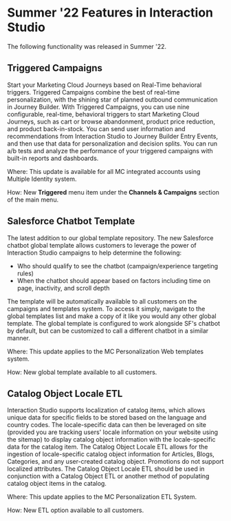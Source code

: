 

# Summer '22 Features in Interaction Studio

The following functionality was released in Summer '22.

## Triggered Campaigns

Start your Marketing Cloud Journeys based on Real-Time behavioral triggers.
Triggered Campaigns combine the best of real-time personalization, with the
shining star of planned outbound communication in Journey Builder. With
Triggered Campaigns, you can use nine configurable, real-time, behavioral
triggers to start Marketing Cloud Journeys, such as cart or browse
abandonment, product price reduction, and product back-in-stock. You can send
user information and recommendations from Interaction Studio to Journey
Builder Entry Events, and then use that data for personalization and decision
splits. You can run a/b tests and analyze the performance of your triggered
campaigns with built-in reports and dashboards.

Where: This update is available for all MC integrated accounts using Multiple
Identity system.

How: New **Triggered** menu item under the **Channels & Campaigns** section of
the main menu.

## Salesforce Chatbot Template

The latest addition to our global template repository. The new Salesforce
chatbot global template allows customers to leverage the power of Interaction
Studio campaigns to help determine the following:

  * Who should qualify to see the chatbot (campaign/experience targeting rules)
  * When the chatbot should appear based on factors including time on page, inactivity, and scroll depth

The template will be automatically available to all customers on the campaigns
and templates system. To access it simply, navigate to the global templates
list and make a copy of it like you would any other global template. The
global template is configured to work alongside SF's chatbot by default, but
can be customized to call a different chatbot in a similar manner.

Where: This update applies to the MC Personalization Web templates system.

How: New global template available to all customers.

##  Catalog Object Locale ETL

Interaction Studio supports localization of catalog items, which allows unique
data for specific fields to be stored based on the language and country codes.
The locale-specific data can then be leveraged on site (provided you are
tracking users' locale information on your website using the sitemap) to
display catalog object information with the locale-specific data for the
catalog item. The Catalog Object Locale ETL allows for the ingestion of
locale-specific catalog object information for Articles, Blogs, Categories,
and any user-created catalog object. Promotions do not support localized
attributes. The Catalog Object Locale ETL should be used in conjunction with a
Catalog Object ETL or another method of populating catalog object items in the
catalog.

Where: This update applies to the MC Personalization ETL System.

How: New ETL option available to all customers.

